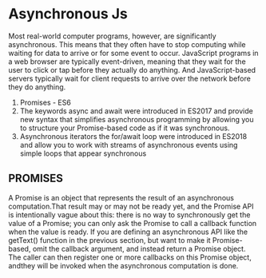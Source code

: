 # Asynchronous Js

Most real-world computer programs, however, are significantly asynchronous. This means that they often have to stop computing while waiting for data to arrive or for some event to occur. JavaScript programs in a web browser are typically event-driven, meaning that they wait for the user to click or tap before they actually do anything. And JavaScript-based servers typically wait for client requests to arrive over the network before they do anything.

1. Promises - ES6
2. The keywords async and await were introduced in ES2017 and provide new syntax that simplifies asynchronous programming by allowing you to structure your Promise-based code as if it was synchronous.
3. Asynchronous iterators the for/await loop were introduced in ES2018 and allow you to work with streams of asynchronous events using simple loops that appear synchronous

## PROMISES

A Promise is an object that represents the result of an asynchronous computation.That result may or may not be ready yet, and the Promise API is intentionally vague about this: there is no way to synchronously get the value of a Promise; you can only ask the Promise to call a callback function when the value is ready. If you are defining an asynchronous API like the getText() function in the previous section, but want to make it Promise-based, omit the callback argument, and instead return a Promise object. The caller can then register one or more callbacks on this Promise object, andthey will be invoked when the asynchronous computation is done.
